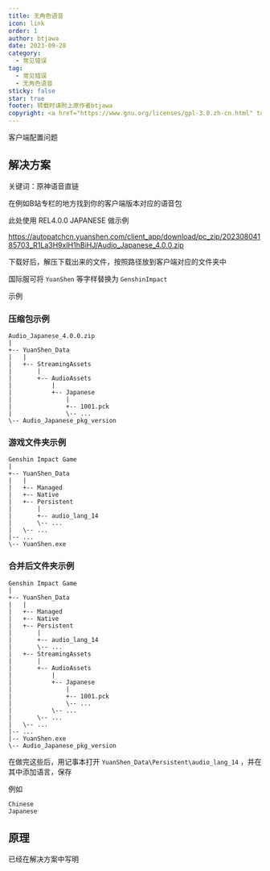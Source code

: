```yaml
---
title: 无角色语音
icon: link
order: 1
author: btjawa
date: 2023-09-28
category:
  - 常见错误
tag:
  - 常见错误
  - 无角色语音
sticky: false
star: true
footer: 转载时请附上原作者btjawa
copyright: <a href="https://www.gnu.org/licenses/gpl-3.0.zh-cn.html" target="_blank">GPL-3.0 协议</a>&nbsp;版权所有 © 2023 <a href="https://github.com/btjawa/BGP-docs" target="_blank">btjawa</a>
---
```


客户端配置问题
<!-- more -->

## 解决方案

关键词：原神语音直链

在例如B站专栏的地方找到你的客户端版本对应的语音包

此处使用 REL4.0.0 JAPANESE 做示例

https://autopatchcn.yuanshen.com/client_app/download/pc_zip/20230804185703_R1La3H9xIH1hBiHJ/Audio_Japanese_4.0.0.zip

下载好后，解压下载出来的文件，按照路径放到客户端对应的文件夹中

国际服可将 `YuanShen` 等字样替换为 `GenshinImpact`

示例

### 压缩包示例

```shell {9,11}
Audio_Japanese_4.0.0.zip
|
+-- YuanShen_Data
|   |
|   +-- StreamingAssets
|       |
|       +-- AudioAssets
|           | 
|           +-- Japanese
|               |
|               +-- 1001.pck
|               \-- ...
\-- Audio_Japanese_pkg_version
```

### 游戏文件夹示例

```shell {9}
Genshin Impact Game
|
+-- YuanShen_Data
|   |
|   +-- Managed
|   +-- Native
|   +-- Persistent
|       |
|       +-- audio_lang_14
|       \-- ...
|   \-- ...
|-- ...
\-- YuanShen.exe
```

### 合并后文件夹示例

```shell {9,13,15,21}
Genshin Impact Game
|
+-- YuanShen_Data
|   |
|   +-- Managed
|   +-- Native
|   +-- Persistent
|       |
|       +-- audio_lang_14
|       \-- ...
|   +-- StreamingAssets
|       |
|       +-- AudioAssets
|           | 
|           +-- Japanese
|               |
|               +-- 1001.pck
|               \-- ...
|           \-- ...
|       \-- ...
|   \-- ...
|-- ...
|-- YuanShen.exe
\-- Audio_Japanese_pkg_version
```

在做完这些后，用记事本打开 `YuanShen_Data\Persistent\audio_lang_14` ，并在其中添加语言，保存

例如

```text {2}
Chinese
Japanese
```

## 原理

已经在解决方案中写明